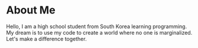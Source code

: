 # About Me
Hello, I am a high school student from South Korea learning programming. 
My dream is to use my code to create a world where no one is marginalized. 
Let's make a difference together.
